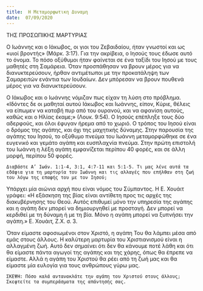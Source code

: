 ```yaml
---
title:  Η Μεταμορφωτικη Δυναμη
date:  07/09/2020
---
```


ΤΗΣ ΠΡΟΣΩΠΙΚΗΣ ΜΑΡΤΥΡΙΑΣ

Ο Ιωάννης και ο Ιάκωβος, οι γιοι του Ζεβαιδαίου, ήταν γνωστοί και ως «υιοί βροντής» (Μάρκ. 3:17). Για την ακρίβεια, ο Ιησούς τους έδωσε αυτό το όνομα. Το πόσο οξύθυμοι ήταν φαίνεται σε ένα ταξίδι του Ιησού με τους μαθητές στη Σαμάρεια. Όταν προσπάθησαν να βρουν μέρος για να διανυκτερεύσουν, ήρθαν αντιμέτωποι με την προκατάληψη των Σαμαρειτών ενάντια των Ιουδαίων. Δεν μπόρεσαν να βρουν πουθενά μέρος για να διανυκτερεύσουν.

Ο Ιάκωβος και ο Ιωάννης νόμιζαν πως είχαν τη λύση στο πρόβλημα. «Ιδόντες δε οι μαθηταί αυτού Ιάκωβος και Ιωάννης, είπον, Κύριε, θέλεις να είπωμεν να καταβή πυρ από του ουρανού, και να αφανίση αυτούς, καθώς και ο Ηλίας έκαμε;» (Λουκ. 9:54). Ο Ιησούς επέπληξε τους δύο αδερφούς, και όλοι έφυγαν ήρεμα από το χωριό. Ο τρόπος του Ιησού είναι ο δρόμος της αγάπης, και όχι της μαχητικής δύναμης. Στην παρουσία της αγάπης του Ιησού, το οξύθυμο πνεύμα του Ιωάννη μεταμορφώθηκε σε ένα ευγενικό και γεμάτο αγάπη και ευσπλαχνία πνεύμα. Στην πρώτη επιστολή του Ιωάννη η λέξη αγάπη εμφανίζεται περίπου 40 φορές, και σε άλλη μορφή, περίπου 50 φορές.

`Διαβάστε Α’ Ιωάν. 1:1-4, 3:1, 4:7-11 και 5:1-5. Τι μας λένε αυτά τα εδάφια για τη μαρτυρία του Ιωάννη και τις αλλαγές που επήλθαν στη ζωή του λόγω της επαφής του με τον Ιησού;`

Υπάρχει μία αιώνια αρχή που είναι νόμος του Σύμπαντος. Η Ε. Χουάιτ γράφει: «Η εξάσκηση της βίας είναι αντίθετη προς τις αρχές της διακυβέρνησης του Θεού. Αυτός επιθυμεί μόνο την υπηρεσία της αγάπης και η αγάπη δεν μπορεί να δημιουργηθεί με προσταγή. Δεν μπορεί να κερδιθεί με τη δύναμη ή με τη βία. Μόνο η αγάπη μπορεί να ξυπνήσει την αγάπη.» Ε. Χουάιτ, Ζ.Χ. σ. 3.

Όταν είμαστε αφοσιωμένοι στον Χριστό, η αγάπη Του θα λάμπει μέσα από εμάς στους άλλους. Η καλύτερη μαρτυρία του Χριστιανισμού είναι η αλλαγμένη ζωή. Αυτό δεν σημαίνει ότι δεν θα κάνουμε ποτέ λάθη και ότι θα είμαστε πάντα αγωγοί της αγάπης και της χάρης, όπως θα έπρεπε να είμαστε. Αλλά η αγάπη του Χριστού θα ρέει από τη ζωή μας και θα είμαστε μία ευλογία για τους ανθρώπους γύρω μας.

`ΣΚΕΨΗ: Πόσο καλά αντανακλάτε την αγάπη του Χριστού στους άλλους; Σκεφτείτε τα συμπεράσματα της απάντησής σας.`
